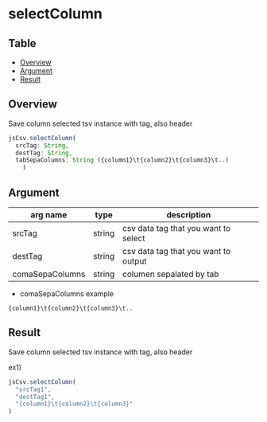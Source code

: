 # selectColumn

Table
-----------------
* [Overview](#overview)
* [Argument](#argument)
* [Result](#result)


## Overview

Save column selected tsv instance with tag, also header  

```js.js
jsCsv.selectColumn(
  srcTag: String,
  destTag: String,
  tabSepaColumns: String ({column1}\t{column2}\t{column3}\t..)  
    )
```

## Argument

| arg name | type | description |
| -------- | -------- | -------- |
| srcTag | string | csv data tag that you want to select |
| destTag | string | csv data tag that you want to output |
| comaSepaColumns | string | columen sepalated by tab |

- comaSepaColumns example

```
{column1}\t{column2}\t{column3}\t..
```


## Result

Save column selected tsv instance with tag, also header  


ex1) 

```js.js
jsCsv.selectColumn(
  "srcTag1",
  "destTag1",
  "{column1}\t{column2}\t{column3}"  
)
```

